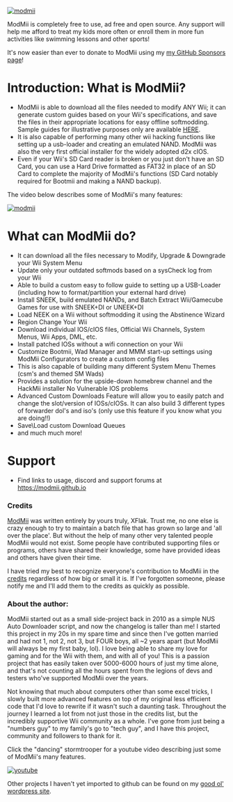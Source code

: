[![modmii](https://modmii.github.io/Images/modmiibanner.png)](https://modmii.github.io/)

ModMii is completely free to use, ad free and open source. Any support will help me afford to treat my kids more often or enroll them in more fun activities like swimming lessons and other sports!

It's now easier than ever to donate to ModMii using my [my GitHub Sponsors page](https://github.com/sponsors/xflak)!

# Introduction: What is ModMii?

- ModMii is able to download all the files needed to modify ANY Wii; it can generate custom guides based on your Wii's specifications, and save the files in their appropriate locations for easy offline softmodding. Sample guides for illustrative purposes only are available [HERE](https://modmii.github.io/sampleguides).
- It is also capable of performing many other wii hacking functions like setting up a usb-loader and creating an emulated NAND. ModMii was also the very first official installer for the widely adopted d2x cIOS.
- Even if your Wii's SD Card reader is broken or you just don't have an SD Card, you can use a Hard Drive formatted as FAT32 in place of an SD Card to complete the majority of ModMii's functions (SD Card notably required for Bootmii and making a NAND backup).

The video below describes some of ModMii's many features:

[![modmii](https://user-images.githubusercontent.com/11338309/162269303-40905c68-70b9-4d09-a51c-7ca6a3cdca46.png)](https://youtu.be/GMz_R18Z5oQ)


# What can ModMii do?
- It can download all the files necessary to Modify, Upgrade & Downgrade your Wii System Menu
- Update only your outdated softmods based on a sysCheck log from your Wii
- Able to build a custom easy to follow guide to setting up a USB-Loader (including how to format/partition your external hard drive)
- Install SNEEK, build emulated NANDs, and Batch Extract Wii/Gamecube Games for use with SNEEK+DI or UNEEK+DI
- Load NEEK on a Wii without softmodding it using the Abstinence Wizard
- Region Change Your Wii
- Download individual IOS/cIOS files, Official Wii Channels, System Menus, Wii Apps, DML, etc.
- Install patched IOSs without a wifi connection on your Wii
- Customize Bootmii, Wad Manager and MMM start-up settings using ModMii Configurators to create a custom config files
- This is also capable of building many different System Menu Themes (csm's and themed SM Wads)
- Provides a solution for the upside-down homebrew channel and the HackMii installer No Vulnerable IOS problems
- Advanced Custom Downloads Feature will allow you to easily patch and change the slot/version of IOSs/cIOSs. It can also build 3 different types of forwarder dol's and iso's (only use this feature if you know what you are doing!!)
- Save\Load custom Download Queues
- and much much more!

# Support
- Find links to usage, discord and support forums at https://modmii.github.io

### **Credits**
[ModMii](https://modmii.github.io/) was written entirely by yours truly, XFlak. Trust me, no one else is crazy enough to try to maintain a batch file that has grown so large and 'all over the place'. But without the help of many other very talented people ModMii would not exist. Some people have contributed supporting files or programs, others have shared their knowledge, some have provided ideas and others have given their time.

I have tried my best to recognize everyone's contribution to ModMii in the [credits](https://modmii.github.io/credits.html) regardless of how big or small it is. If I've forgotten someone, please notify me and I'll add them to the credits as quickly as possible.

### **About the author:**
ModMii started out as a small side-project back in 2010 as a simple NUS Auto Downloader script, and now the changelog is taller than me! I started this project in my 20s in my spare time and since then I've gotten married and had not 1, not 2, not 3, but FOUR boys, all ~2 years apart (but ModMii will always be my first baby, lol). I love being able to share my love for gaming and for the Wii with them, and with all of you! This is a passion project that has easily taken over 5000-6000 hours of just my time alone, and that's not counting all the hours spent from the legions of devs and testers who've supported ModMii over the years.

Not knowing that much about computers other than some excel tricks, I slowly built more advanced features on top of my original less efficient code that I'd love to rewrite if it wasn't such a daunting task. Throughout the journey I learned a lot from not just those in the credits list, but the incredibly supportive Wii community as a whole. I've gone from just being a "numbers guy" to my family's go to "tech guy", and I have this project, community and followers to thank for it.

Click the "dancing" stormtrooper for a youtube video describing just some of ModMii's many features.

[![youtube](https://modmii.github.io/Images/FN2187.gif)](https://www.youtube.com/watch?v=GMz_R18Z5oQ)

Other projects I haven't yet imported to github can be found on my [good ol' wordpress site](https://xflak40.wordpress.com).
